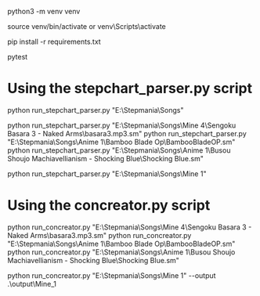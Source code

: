 python3 -m venv venv

source venv/bin/activate or venv\Scripts\activate

pip install -r requirements.txt

pytest

# Using the stepchart_parser.py script

python run_stepchart_parser.py "E:\Stepmania\Songs"

python run_stepchart_parser.py "E:\Stepmania\Songs\Mine 4\Sengoku Basara 3 - Naked Arms\basara3.mp3.sm"
python run_stepchart_parser.py "E:\Stepmania\Songs\Anime 1\Bamboo Blade Op\BambooBladeOP.sm"
python run_stepchart_parser.py "E:\Stepmania\Songs\Anime 1\Busou Shoujo Machiavellianism - Shocking Blue\Shocking Blue.sm"

python run_stepchart_parser.py "E:\Stepmania\Songs\Mine 1"

# Using the concreator.py script

python run_concreator.py "E:\Stepmania\Songs\Mine 4\Sengoku Basara 3 - Naked Arms\basara3.mp3.sm"
python run_concreator.py "E:\Stepmania\Songs\Anime 1\Bamboo Blade Op\BambooBladeOP.sm"
python run_concreator.py "E:\Stepmania\Songs\Anime 1\Busou Shoujo Machiavellianism - Shocking Blue\Shocking Blue.sm"


python run_concreator.py "E:\Stepmania\Songs\Mine 1" --output .\output\Mine_1
